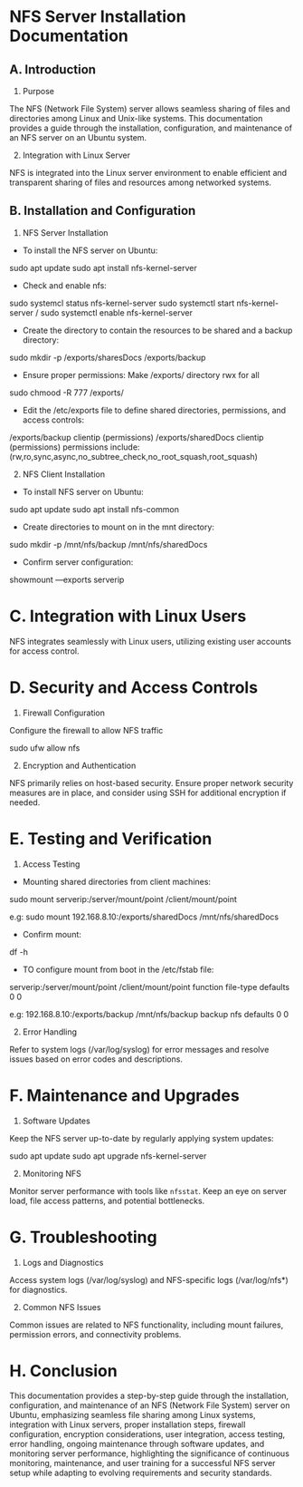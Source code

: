 ﻿ NFS Server Installation Documentation
  ===


 A. Introduction
 ---

 1. Purpose

The NFS (Network File System) server allows seamless sharing of files and directories among Linux and Unix-like systems. This documentation provides a guide through the installation, configuration, and maintenance of an NFS server on an Ubuntu system.


 2. Integration with Linux Server

NFS is integrated into the Linux server environment to enable efficient and transparent sharing of files and resources among networked systems.


 B. Installation and Configuration
---

 1. NFS Server Installation

+ To install the NFS server on Ubuntu:


sudo apt update
sudo apt install nfs-kernel-server

+ Check and enable nfs:

sudo systemcl status nfs-kernel-server
sudo systemctl start nfs-kernel-server / sudo systemctl enable nfs-kernel-server

+ Create the directory to contain the resources to be shared and a backup directory:

sudo mkdir -p /exports/sharesDocs /exports/backup

+ Ensure proper permissions: Make /exports/ directory rwx for all

sudo chmood -R 777 /exports/

+ Edit the /etc/exports file to define shared directories, permissions, and access controls:

/exports/backup		clientip (permissions)
/exports/sharedDocs	clientip (permissions)
permissions include: (rw,ro,sync,async,no_subtree_check,no_root_squash,root_squash)


 2. NFS Client Installation

+ To install NFS server on Ubuntu:

sudo apt update
sudo apt install nfs-common

+ Create directories to mount on in the mnt directory:

sudo mkdir -p /mnt/nfs/backup /mnt/nfs/sharedDocs

+ Confirm server configuration:

showmount ––exports serverip


 C. Integration with Linux Users
===

NFS integrates seamlessly with Linux users, utilizing existing user accounts for access control.


 D. Security and Access Controls
===

 1. Firewall Configuration

Configure the firewall to allow NFS traffic

sudo ufw allow nfs

 2. Encryption and Authentication

NFS primarily relies on host-based security. Ensure proper network security measures are in place, and consider using SSH for additional encryption if needed.


 E. Testing and Verification
===

 1. Access Testing

+ Mounting shared directories from client machines:

sudo mount serverip:/server/mount/point /client/mount/point

e.g: sudo mount 192.168.8.10:/exports/sharedDocs /mnt/nfs/sharedDocs

+ Confirm mount:

df -h

+ TO configure mount from boot in the /etc/fstab file:

serverip:/server/mount/point /client/mount/point function file-type defaults 0 0

e.g: 192.168.8.10:/exports/backup /mnt/nfs/backup backup nfs defaults 0 0

 2. Error Handling

Refer to system logs (/var/log/syslog) for error messages and resolve issues based on error codes and descriptions.


 F. Maintenance and Upgrades
===

 1. Software Updates

Keep the NFS server up-to-date by regularly applying system updates:

sudo apt update
sudo apt upgrade nfs-kernel-server

 2. Monitoring NFS

Monitor server performance with tools like `nfsstat`. Keep an eye on server load, file access patterns, and potential bottlenecks.


 G. Troubleshooting
===

 1. Logs and Diagnostics

Access system logs (/var/log/syslog) and NFS-specific logs (/var/log/nfs*) for diagnostics.

 2. Common NFS Issues

Common issues are related to NFS functionality, including mount failures, permission errors, and connectivity problems.

 H. Conclusion
===

This documentation provides a step-by-step guide through the installation, configuration, and maintenance of an NFS (Network File System) server on Ubuntu, emphasizing seamless file sharing among Linux systems, integration with Linux servers, proper installation steps, firewall configuration, encryption considerations, user integration, access testing, error handling, ongoing maintenance through software updates, and monitoring server performance, highlighting the significance of continuous monitoring, maintenance, and user training for a successful NFS server setup while adapting to evolving requirements and security standards.
